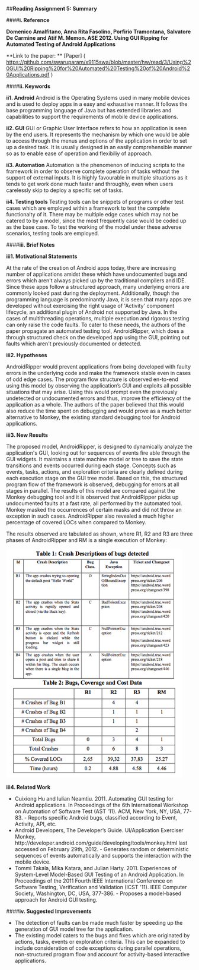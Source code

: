 ##**Reading Assignment 5: Summary**


####**i. Reference**

**Domenico Amalfitano, Anna Rita Fasolino, Porfirio Tramontana, Salvatore De Carmine and Atif M. Memon. ASE 2012. Using GUI Ripping for Automated Testing of Android Applications**

**Link to the paper: ** [Paper] ( https://github.com/swaruparam/x9115swa/blob/master/hw/read/3/Using%20GUI%20Ripping%20for%20Automated%20Testing%20of%20Android%20Applications.pdf )


####**ii. Keywords**

**ii1. Android** 
Android is the Operating Systems used in many mobile devices and is used to deploy apps in a easy and exhaustive manner. It follows the base programming language of Java but has extended libraries and capabilities to support the requirements of mobile device applications.

**ii2. GUI**
GUI or Graphic User Interface refers to how an application is seen by the end users. It represents the mechanism by which one would be able to access through the menus and options of the application in order to set up a desired task. It is usually designed in an easily comprehensible manner so as to enable ease of operation and flexibiliy of approach.

**ii3. Automation**
Automation is the phenomenon of inducing scripts to the framework in order to observe complete operation of tasks without the support of external inputs. It is highly favourable in multiple situations as it tends to get work done much faster and throughly, even when users carelessly skip to deploy a specific set of tasks. 

**ii4. Testing tools**
Testing tools can be snippets of programs or other test cases which are employed within a framework to test the complete functionalty of it. There may be multiple edge cases which may not be catered to by a model, since the most frequently case would be coded up as the base case. To test the working of the model under these adverse scenarios, testing tools are employed.

####**iii. Brief Notes**

**iii1. Motivational Statements**

At the rate of the creation of Android apps today, there are increasing number of applications amidst these which have undocumented bugs and errors which aren't always picked up by the traditional compilers and IDE. Since these apps follow a structured approach, many underlying errors are commonly looked past during the deployment. Additionally, though the programming language is predominantly Java, it is seen that many apps are developed without exercising the right usage of 'Activity' component lifecycle, an additional plugin of Android not supported by Java. In the cases of multithreading operations, multiple execution and rigorous testing can only raise the code faults. To cater to these needs, the authors of the paper propagate an automated testing tool, AndroidRipper, which does a through structured check on the developed app using the GUI, pointing out faults which aren't previously documented or detected.

**iii2. Hypotheses**

AndroidRipper would prevent applications from being developed with faulty errors in the underlying code and make the framework stable even in cases of odd edge cases. The program flow structure is observed en-to-end using this model by observing the application’s GUI and exploits all possible situations that may arise. Using this would prompt even the previously undetected or undocumented errors and thus, improve the efficiency of the application as a whole. The authors of the paper believed that this would also reduce the time spent on debugging and would prove as a much better alternative to Monkey, the existing standard debugging tool for Android applications. 

**iii3. New Results**

The proposed model, AndroidRipper, is designed to dynamically analyze the application's GUI, looking out for sequences of events fire able through the GUI widgets. It maintains a state machine model or tree to save the state transitions and events occurred during each stage. Concepts such as events, tasks, actions, and exploration criteria are clearly defined during each execution stage on the GUI tree model. Based on this, the structured program flow of the framework is observed, debugging for errors at all stages in parallel. The results of this model are compared against the Monkey debugging tool and it is observed that AndroidRipper picks up undocumented faults at a fast rate, all performed by the automated tool. Monkey masked the occurrences of certain masks and did not throw an exception in such cases. AndroidRipper also revealed a much higher percentage of covered LOCs when compared to Monkey.

The results observed are tabulated as shown, where R1, R2 and R3 are three phases of AndroidRipper and RM is a single execution of Monkey:

![new_results](new_results.png)

**iii4. Related Work**

<ul>
<li> Cuixiong Hu and Iulian Neamtiu. 2011. Automating GUI testing for Android applications. In Proceedings of the 6th International Workshop on Automation of Software Test (AST '11). ACM, New York, NY, USA, 77-83. - Reports specific Android bugs, classified according to Event, Activity, API, etc. </li> 

<li> Android Developers, The Developer’s Guide. UI/Application Exerciser Monkey, http://developer.android.com/guide/developing/tools/monkey.html last accessed on February 29th, 2012. - Generates random or deterministic sequences of events automatically and supports the interaction with the mobile device. </li> 

<li> Tommi Takala, Mika Katara, and Julian Harty. 2011. Experiences of System-Level Model-Based GUI Testing of an Android Application. In Proceedings of the 2011 Fourth IEEE International Conference on Software Testing, Verification and Validation (ICST '11). IEEE Computer Society, Washington, DC, USA, 377-386. - Proposes a model-based approach for Android GUI testing.  </li>

</ul>


####**iv. Suggested Improvements**

<ul>
<li> The detection of faults can be made much faster by speeding up the generation of GUI model tree for the application. </li>

<li> The existing model caters to the bugs and fixes which are originated by actions, tasks, events or exploration criteria. This can be expanded to include consideration of code exceptions during parallel operations, non-structured program flow and account for activity-based interactive applications. </li>

</ul>